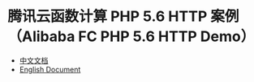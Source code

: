 # 腾讯云函数计算 PHP 5.6 HTTP 案例（Alibaba FC PHP 5.6 HTTP Demo）

- [中文文档](./readme_zh.md)
- [English Document](./readme_en.md)
